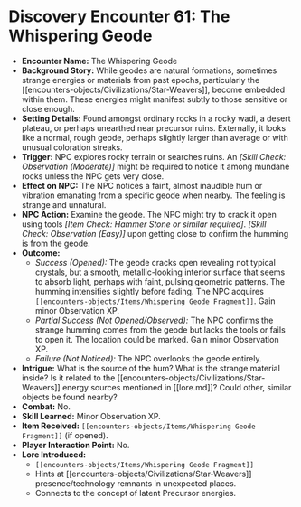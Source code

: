 # Discovery Encounter 61: The Whispering Geode

*   **Encounter Name:** The Whispering Geode
*   **Background Story:** While geodes are natural formations, sometimes strange energies or materials from past epochs, particularly the [[encounters-objects/Civilizations/Star-Weavers]], become embedded within them. These energies might manifest subtly to those sensitive or close enough.
*   **Setting Details:** Found amongst ordinary rocks in a rocky wadi, a desert plateau, or perhaps unearthed near precursor ruins. Externally, it looks like a normal, rough geode, perhaps slightly larger than average or with unusual coloration streaks.
*   **Trigger:** NPC explores rocky terrain or searches ruins. An *[Skill Check: Observation (Moderate)]* might be required to notice it among mundane rocks unless the NPC gets very close.
*   **Effect on NPC:** The NPC notices a faint, almost inaudible hum or vibration emanating from a specific geode when nearby. The feeling is strange and unnatural.
*   **NPC Action:** Examine the geode. The NPC might try to crack it open using tools *[Item Check: Hammer Stone or similar required]*. *[Skill Check: Observation (Easy)]* upon getting close to confirm the humming is from the geode.
*   **Outcome:**
    *   *Success (Opened):* The geode cracks open revealing not typical crystals, but a smooth, metallic-looking interior surface that seems to absorb light, perhaps with faint, pulsing geometric patterns. The humming intensifies slightly before fading. The NPC acquires `[[encounters-objects/Items/Whispering Geode Fragment]]`. Gain minor Observation XP.
    *   *Partial Success (Not Opened/Observed):* The NPC confirms the strange humming comes from the geode but lacks the tools or fails to open it. The location could be marked. Gain minor Observation XP.
    *   *Failure (Not Noticed):* The NPC overlooks the geode entirely.
*   **Intrigue:** What is the source of the hum? What is the strange material inside? Is it related to the [[encounters-objects/Civilizations/Star-Weavers]] energy sources mentioned in [[lore.md]]? Could other, similar objects be found nearby?
*   **Combat:** No.
*   **Skill Learned:** Minor Observation XP.
*   **Item Received:** `[[encounters-objects/Items/Whispering Geode Fragment]]` (if opened).
*   **Player Interaction Point:** No.
*   **Lore Introduced:**
    *   `[[encounters-objects/Items/Whispering Geode Fragment]]`
    *   Hints at [[encounters-objects/Civilizations/Star-Weavers]] presence/technology remnants in unexpected places.
    *   Connects to the concept of latent Precursor energies. 